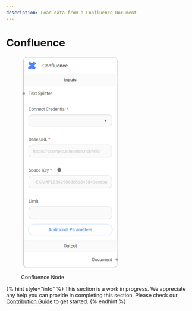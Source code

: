 ```yaml
---
description: Load data from a Confluence Document
---
```


# Confluence

<figure><img src="../../../.gitbook/assets/image (3) (1) (1) (1) (1) (1) (1).png" alt="" width="263"><figcaption><p>Confluence Node</p></figcaption></figure>

{% hint style="info" %}
This section is a work in progress. We appreciate any help you can provide in completing this section. Please check our [Contribution Guide](https://toi500.gitbook.io/flowise-docs/contributing) to get started.
{% endhint %}
